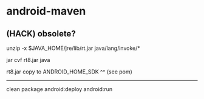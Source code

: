 android-maven
=============


(HACK) obsolete?
---------------
unzip -x $JAVA_HOME/jre/lib/rt.jar java/lang/invoke/\*

jar cvf rt8.jar java

rt8.jar copy to ANDROID_HOME_SDK ^^ (see pom)

-------------

clean package android:deploy android:run

